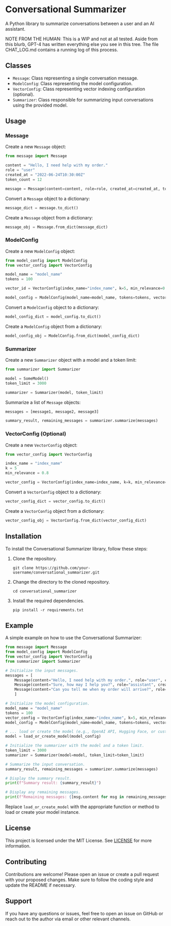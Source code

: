 # Conversational Summarizer

A Python library to summarize conversations between a user and an AI assistant.

NOTE FROM THE HUMAN: This is a WIP and not at all tested.  Aside from this blurb, GPT-4 has written everything else you see in this tree. The file CHAT_LOG.md contains a running log of this process.


## Classes

- `Message`: Class representing a single conversation message.
- `ModelConfig`: Class representing the model configuration.
- `VectorConfig`: Class representing vector indexing configuration (optional).
- `Summarizer`: Class responsible for summarizing input conversations using the provided model.

## Usage

### Message

Create a new `Message` object:

```python
from message import Message

content = "Hello, I need help with my order."
role = "user"
created_at = "2022-06-24T10:30:00Z"
token_count = 12

message = Message(content=content, role=role, created_at=created_at, token_count=token_count)
```

Convert a `Message` object to a dictionary:

```python
message_dict = message.to_dict()
```

Create a `Message` object from a dictionary:

```python
message_obj = Message.from_dict(message_dict)
```

### ModelConfig

Create a new `ModelConfig` object:

```python
from model_config import ModelConfig
from vector_config import VectorConfig

model_name = "model_name"
tokens = 100

vector_id = VectorConfig(index_name="index_name", k=5, min_relevance=0.8)

model_config = ModelConfig(model_name=model_name, tokens=tokens, vectors=[vector_id])
```

Convert a `ModelConfig` object to a dictionary:

```python
model_config_dict = model_config.to_dict()
```

Create a `ModelConfig` object from a dictionary:

```python
model_config_obj = ModelConfig.from_dict(model_config_dict)
```

### Summarizer

Create a new `Summarizer` object with a model and a token limit:

```python
from summarizer import Summarizer

model = SomeModel()
token_limit = 3000

summarizer = Summarizer(model, token_limit)
```

Summarize a list of `Message` objects:

```python
messages = [message1, message2, message3]

summary_result, remaining_messages = summarizer.summarize(messages)
```

### VectorConfig (Optional)

Create a new `VectorConfig` object:

```python
from vector_config import VectorConfig

index_name = "index_name"
k = 5
min_relevance = 0.8

vector_config = VectorConfig(index_name=index_name, k=k, min_relevance=min_relevance)
```

Convert a `VectorConfig` object to a dictionary:

```python
vector_config_dict = vector_config.to_dict()
```

Create a `VectorConfig` object from a dictionary:

```python
vector_config_obj = VectorConfig.from_dict(vector_config_dict)
```

## Installation

To install the Conversational Summarizer library, follow these steps:

1. Clone the repository.

    ```
    git clone https://github.com/your-username/conversational_summarizer.git
    ```

2. Change the directory to the cloned repository.

    ```
    cd conversational_summarizer
    ```

3. Install the required dependencies.

    ```
    pip install -r requirements.txt
    ```

## Example

A simple example on how to use the Conversational Summarizer:

```python
from message import Message
from model_config import ModelConfig
from vector_config import VectorConfig
from summarizer import Summarizer

# Initialize the input messages.
messages = [
    Message(content="Hello, I need help with my order.", role="user", created_at="2022-06-24T10:30:00Z", token_count=12),
    Message(content="Sure, how may I help you?", role="assistant", created_at="2022-06-24T10:30:10Z", token_count=7),
    Message(content="Can you tell me when my order will arrive?", role="user", created_at="2022-06-24T10:30:30Z", token_count=12)
    ]

# Initialize the model configuration.
model_name = "model_name"
tokens = 100
vector_config = VectorConfig(index_name="index_name", k=5, min_relevance=0.8)
model_config = ModelConfig(model_name=model_name, tokens=tokens, vectors=[vector_config])

# ... load or create the model (e.g., OpenAI API, Hugging Face, or custom model)
model = load_or_create_model(model_config)

# Initialize the summarizer with the model and a token limit.
token_limit = 3000
summarizer = Summarizer(model=model, token_limit=token_limit)

# Summarize the input conversation.
summary_result, remaining_messages = summarizer.summarize(messages)

# Display the summary result.
print(f"Summary result: {summary_result}")

# Display any remaining messages.
print(f"Remaining messages: {[msg.content for msg in remaining_messages]}")
```

Replace `load_or_create_model` with the appropriate function or method to load or create your model instance.

## License

This project is licensed under the MIT License. See [LICENSE](LICENSE) for more information.

## Contributing

Contributions are welcome! Please open an issue or create a pull request with your proposed changes. Make sure to follow the coding style and update the README if necessary.

## Support

If you have any questions or issues, feel free to open an issue on GitHub or reach out to the author via email or other relevant channels.


